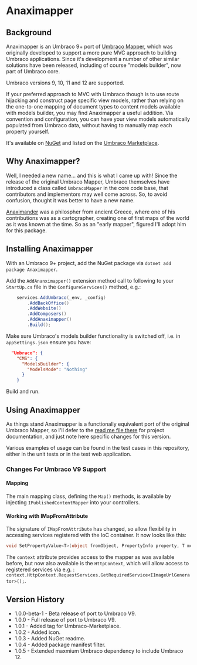 # Anaximapper

## Background

Anaximapper is an Umbraco 9+ port of [Umbraco Mapper](https://github.com/AndyButland/UmbracoMapper), which was originally developed to support a more pure MVC approach to building Umbraco applications.  Since it's development a number of other similar solutions have been released, including of course "models builder", now part of Umbraco core.

Umbraco versions 9, 10, 11 and 12 are supported.

If your preferred approach to MVC with Umbraco though is to use route hijacking and construct page specific view models, rather than relying on the one-to-one mapping of document types to content models available with models builder, you may find Anaximapper a useful addition.  Via convention and configuration, you can have your view models automatically populated from Umbraco data, without having to manually map each property yourself.

It's available on [NuGet](https://www.nuget.org/packages/Anaximapper) and listed on the [Umbraco Marketplace](https://marketplace.umbraco.com/package/anaximapper).

## Why Anaximapper?

Well, I needed a new name... and this is what I came up with!  Since the release of the original Umbraco Mapper, Umbraco themselves have introduced a class called `UmbracoMapper` in the core code base, that contributors and implementors may well come across.  So, to avoid confusion, thought it was better to have a new name.

[Anaximander](https://en.wikipedia.org/wiki/Anaximander) was a philospher from ancient Greece, where one of his contributions was as a cartographer, creating one of first maps of the world as it was known at the time.  So as an "early mapper", figured I'll adopt him for this package.

## Installing Anaximapper

With an Umbraco 9+ project, add the NuGet package via `dotnet add package Anaximapper`.

Add the `AddAnanximapper()` extension method call to following to your `StartUp.cs` file in the `ConfigureServices()` method, e.g.:

```c#
    services.AddUmbraco(_env, _config)
        .AddBackOffice()
        .AddWebsite()
        .AddComposers()
        .AddAnaximapper()
        .Build();
```

Make sure Umbraco's models builder functionality is switched off, i.e. in `appSettings.json` ensure you have:

```json
  "Umbraco": {
    "CMS": {
      "ModelsBuilder": {
        "ModelsMode": "Nothing"
      }
    }
```

Build and run.

## Using Anaximapper

As things stand Anaximapper is a functionally equivalent port of the original Umbraco Mapper, so I'll defer to the [read me file there](https://github.com/AndyButland/UmbracoMapper) for project documentation, and just note here specific changes for this version.

Various examples of usage can be found in the test cases in this repository, either in the unit tests or in the test web application.

### Changes For Umbraco V9 Support

#### Mapping

The main mapping class, defining the `Map()` methods, is available by injecting `IPublishedContentMapper` into your controllers.

#### Working with IMapFromAttribute

The signature of `IMapFromAttribute` has changed, so allow flexibility in accessing services registered with the IoC container.  It now looks like this:

```c#
void SetPropertyValue<T>(object fromObject, PropertyInfo property, T model, MappingContext context);
```

The `context` attribute provides access to the mapper as was available before, but now also available is the `HttpContext`, which will allow access to registered services via e.g. : `context.HttpContext.RequestServices.GetRequiredService<IImageUrlGenerator>();`.

## Version History

- 1.0.0-beta-1 - Beta release of port to Umbraco V9.
- 1.0.0 - Full release of port to Umbraco V9.
- 1.0.1 - Added tag for Umbraco-Marketplace.
- 1.0.2 - Added icon.
- 1.0.3 - Added NuGet readme.
- 1.0.4 - Added package manifest filter.
- 1.0.5 - Extended maxmium Umbraco dependency to include Umbraco 12.
